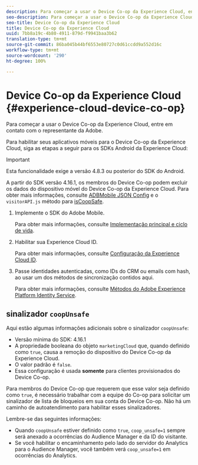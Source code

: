 ```yaml
---
description: Para começar a usar o Device Co-op da Experience Cloud, entre em contato com o representante da Adobe.
seo-description: Para começar a usar o Device Co-op da Experience Cloud, entre em contato com o representante da Adobe.
seo-title: Device Co-op da Experience Cloud
title: Device Co-op da Experience Cloud
uuid: 7bb8a19c-4b80-4911-879d-f9941baa3b62
translation-type: tm+mt
source-git-commit: 86ba045b44bf6553e80727c0d61ccdd9a552d16c
workflow-type: tm+mt
source-wordcount: '290'
ht-degree: 100%

---
```



# Device Co-op da Experience Cloud {#experience-cloud-device-co-op}

Para começar a usar o Device Co-op da Experience Cloud, entre em contato com o representante da Adobe.

Para habilitar seus aplicativos móveis para o Device Co-op da Experience Cloud, siga as etapas a seguir para os SDKs Android da Experience Cloud:

>[!IMPORTANT]
>
>Esta funcionalidade exige a versão 4.8.3 ou posterior do SDK do Android.

A partir do SDK versão 4.16.1, os membros do Device Co-op podem excluir os dados do dispositivo móvel do Device Co-op da Experience Cloud. Para obter mais informações, consulte [ADBMobile JSON Config](/help/android/configuration/json-config/json-config.md) e o `visitorAPI.js` método para [isCoopSafe](https://docs.adobe.com/content/help/pt-BR/id-service/using/id-service-api/configurations/coopsafe.html).

1. Implemente o SDK do Adobe Mobile.

   Para obter mais informações, consulte [Implementação principal e ciclo de vida](/help/android/getting-started/dev-qs.md).
1. Habilitar sua Experience Cloud ID.

   Para obter mais informações, consulte [Configuração da Experience Cloud ID](/help/android/c-marketing-cloud/mcvid.md).
1. Passe identidades autenticadas, como IDs do CRM ou emails com hash, ao usar um dos métodos de sincronização contidos aqui.

   Para obter mais informações, consulte [Métodos do Adobe Experience Platform Identity Service](/help/android/c-marketing-cloud/mc-methods.md).

## sinalizador `coopUnsafe`

Aqui estão algumas informações adicionais sobre o sinalizador `coopUnsafe`:

* Versão mínima do SDK: 4.16.1
* A propriedade booleana do objeto `marketingCloud` que, quando definido como `true`, causa a remoção do dispositivo do Device Co-op da Experience Cloud.
* O valor padrão é `false`.
* Essa configuração é usada **somente** para clientes provisionados do Device Co-op.

Para membros do Device Co-op que requerem que esse valor seja definido como `true`, é necessário trabalhar com a equipe do Co-op para solicitar um sinalizador de lista de bloqueios em sua conta do Device Co-op. Não há um caminho de autoatendimento para habilitar esses sinalizadores.

Lembre-se das seguintes informações:

* Quando `coopUnsafe` estiver definido como `true`, `coop_unsafe=1` sempre será anexado a ocorrências do Audience Manager e da ID do visitante.
* Se você habilitar o encaminhamento pelo lado do servidor do Analytics para o Audience Manager, você também verá `coop_unsafe=1` em ocorrências do Analytics.